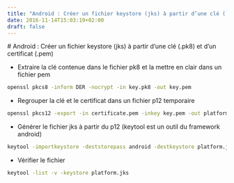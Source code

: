 ```yaml
---
title: "Android : Créer un fichier keystore (jks) à partir d’une clé (.pk8) et d’un certificat (.pem)"
date: 2016-11-14T15:03:19+02:00
draft: false
---
```


# Android : Créer un fichier keystore (jks) à partir d’une clé (.pk8) et d’un certificat (.pem)


- Extraire la clé contenue dans le fichier pk8 et la mettre en clair dans un fichier pem

```sh
openssl pkcs8 -inform DER -nocrypt -in key.pk8 -out key.pem
```

- Regrouper la clé et le certificat dans un fichier p12 temporaire

```sh
openssl pkcs12 -export -in certificate.pem -inkey key.pem -out platform.p12 -password pass:android -name AndroidDebugKey
```

- Générer le fichier jks à partir du p12 (keytool est un outil du framework android)

```sh
keytool -importkeystore -deststorepass android -destkeystore platform.jks -srckeystore platform.p12 -srcstoretype PKCS12 -srcstorepass android
```

- Vérifier le fichier

```sh
keytool -list -v -keystore platform.jks
```
